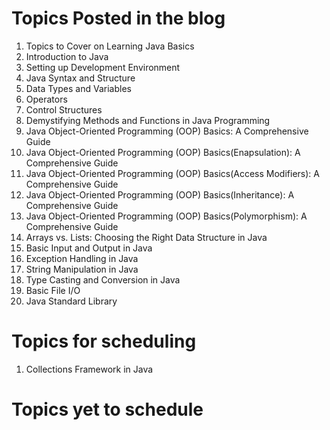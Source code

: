 # Topics Posted in the blog
1. Topics to Cover on Learning Java Basics
2. Introduction to Java
3. Setting up Development Environment
4. Java Syntax and Structure
5. Data Types and Variables
6. Operators
7. Control Structures
8. Demystifying Methods and Functions in Java Programming
9. Java Object-Oriented Programming (OOP) Basics: A Comprehensive Guide
10. Java Object-Oriented Programming (OOP) Basics(Enapsulation): A Comprehensive Guide
11. Java Object-Oriented Programming (OOP) Basics(Access Modifiers): A Comprehensive Guide
12. Java Object-Oriented Programming (OOP) Basics(Inheritance): A Comprehensive Guide
13. Java Object-Oriented Programming (OOP) Basics(Polymorphism): A Comprehensive Guide
14. Arrays vs. Lists: Choosing the Right Data Structure in Java
15. Basic Input and Output in Java
16. Exception Handling in Java
17. String Manipulation in Java
18. Type Casting and Conversion in Java
19. Basic File I/O
20. Java Standard Library

# Topics for scheduling
1. Collections Framework in Java

# Topics yet to schedule